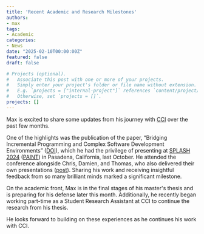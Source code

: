 ```yaml
---
title: 'Recent Academic and Research Milestones'
authors:
- max
tags:
- Academic
categories:
- News
date: "2025-02-10T00:00:00Z"
featured: false
draft: false

# Projects (optional).
#   Associate this post with one or more of your projects.
#   Simply enter your project's folder or file name without extension.
#   E.g. `projects = ["internal-project"]` references `content/project/deep-learning/index.md`.
#   Otherwise, set `projects = []`.
projects: []
---
```

Max is excited to share some updates from his journey with [CCI](https://cci-research.nl/) over the past few months.

One of the highlights was the publication of the paper, “Bridging Incremental Programming and Complex Software Development Environments” ([DOI](https://doi.org/10.1145/3689488.3689991)), which he had the privilege of presenting at [SPLASH 2024](https://2024.splashcon.org/) ([PAINT](https://2024.splashcon.org/home/paint-2024)) in Pasadena, California, last October. He attended the conference alongside Chris, Damien, and Thomas, who also delivered their own presentations ([post](https://cci-research.nl/post/splash-conf-2024/)). Sharing his work and receiving insightful feedback from so many brilliant minds marked a significant milestone.

On the academic front, Max is in the final stages of his master's thesis and is preparing for his defense later this month. Additionally, he recently began working part-time as a Student Research Assistant at CCI to continue the research from his thesis.

He looks forward to building on these experiences as he continues his work with CCI.
